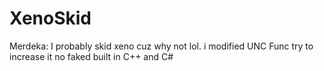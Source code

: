 # XenoSkid
Merdeka: I probably skid xeno cuz why not lol. i modified UNC Func try to increase it no faked built in C++ and C#
